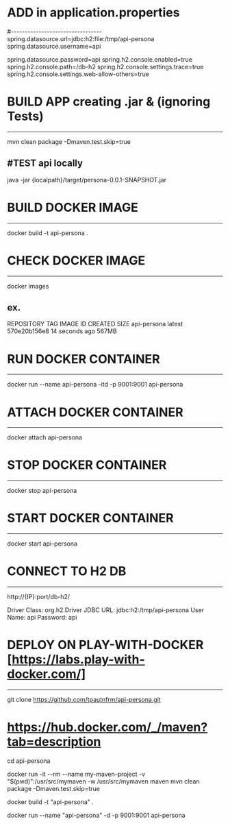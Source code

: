 # ADD in application.properties
#---------------------------------
spring.datasource.url=jdbc:h2:file:/tmp/api-persona
spring.datasource.username=api

spring.datasource.password=api
spring.h2.console.enabled=true
spring.h2.console.path=/db-h2
spring.h2.console.settings.trace=true
spring.h2.console.settings.web-allow-others=true


# BUILD APP creating .jar & (ignoring Tests)
-------------------------------

mvn clean package -Dmaven.test.skip=true

#TEST api locally
------------------

java -jar {localpath}/target/persona-0.0.1-SNAPSHOT.jar

# BUILD DOCKER IMAGE 
---------------------

docker build -t api-persona .

# CHECK DOCKER IMAGE
----------------------

docker images

ex.
---
REPOSITORY      TAG         IMAGE ID            CREATED             SIZE
api-persona     latest      570e20b156e8        14 seconds ago      567MB


#  RUN DOCKER CONTAINER
------------------------
docker run --name api-persona -itd -p 9001:9001 api-persona

#  ATTACH DOCKER CONTAINER
------------------------
docker attach api-persona

#  STOP DOCKER CONTAINER
------------------------
docker stop api-persona

#  START DOCKER CONTAINER
------------------------
docker start api-persona


#  CONNECT TO H2 DB
------------------------

http://{IP}:port/db-h2/

Driver Class:   org.h2.Driver
JDBC URL:       jdbc:h2:/tmp/api-persona
User Name:      api
Password:       api



#  DEPLOY ON PLAY-WITH-DOCKER [https://labs.play-with-docker.com/]
-----------------------------

git clone https://github.com/tpautnfrm/api-persona.git

# https://hub.docker.com/_/maven?tab=description 

cd api-persona

docker run -it --rm --name my-maven-project -v "$(pwd)":/usr/src/mymaven -w /usr/src/mymaven maven mvn clean package -Dmaven.test.skip=true

docker build -t "api-persona" .

docker run --name "api-persona" -d -p 9001:9001 api-persona